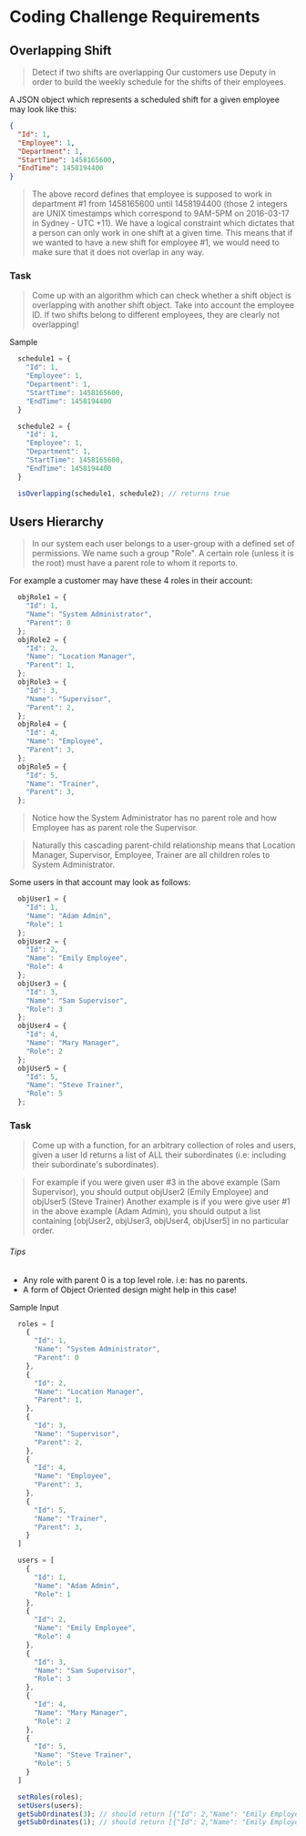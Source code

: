 # Coding Challenge Requirements

## Overlapping Shift
> Detect if two shifts are overlapping
Our customers use Deputy in order to build the weekly schedule for the shifts of their employees.

A JSON object which represents a scheduled shift for a given employee may look like this:
```json
{
  "Id": 1,
  "Employee": 1,
  "Department": 1,
  "StartTime": 1458165600,
  "EndTime": 1458194400
}
```

> The above record defines that employee is supposed to work in department #1 from 1458165600 until 1458194400
(those 2 integers are UNIX timestamps which correspond to 9AM-5PM on 2016-03-17 in Sydney - UTC +11).
We have a logical constraint which dictates that a person can only work in one shift at a given time.
This means that if we wanted to have a new shift for employee #1, we would need to make sure that it does not overlap in any way.

### Task
> Come up with an algorithm which can check whether a shift object is overlapping with another shift object.
Take into account the employee ID. If two shifts belong to different employees, they are clearly not overlapping!

Sample
```js
  schedule1 = {
    "Id": 1,
    "Employee": 1,
    "Department": 1,
    "StartTime": 1458165600,
    "EndTime": 1458194400
  }

  schedule2 = {
    "Id": 1,
    "Employee": 1,
    "Department": 1,
    "StartTime": 1458165600,
    "EndTime": 1458194400
  }

  isOverlapping(schedule1, schedule2); // returns true
```


## Users Hierarchy

> In our system each user belongs to a user-group with a defined set of permissions.
We name such a group "Role". A certain role (unless it is the root) must have a parent role to whom it reports to.

For example a customer may have these 4 roles in their account:
```js
  objRole1 = {
    "Id": 1,
    "Name": "System Administrator",
    "Parent": 0
  };
  objRole2 = {
    "Id": 2,
    "Name": "Location Manager",
    "Parent": 1,
  };
  objRole3 = {
    "Id": 3,
    "Name": "Supervisor",
    "Parent": 2,
  };
  objRole4 = {
    "Id": 4,
    "Name": "Employee",
    "Parent": 3,
  };
  objRole5 = {
    "Id": 5,
    "Name": "Trainer",
    "Parent": 3,
  };
```

> Notice how the System Administrator has no parent role and how Employee has as parent role the Supervisor.

> Naturally this cascading parent-child relationship means that Location Manager, Supervisor, Employee, Trainer are all children roles to System Administrator.

Some users in that account may look as follows:
```js
  objUser1 = {
    "Id": 1,
    "Name": "Adam Admin",
    "Role": 1
  };
  objUser2 = {
    "Id": 2,
    "Name": "Emily Employee",
    "Role": 4
  };
  objUser3 = {
    "Id": 3,
    "Name": "Sam Supervisor",
    "Role": 3
  };
  objUser4 = {
    "Id": 4,
    "Name": "Mary Manager",
    "Role": 2
  };
  objUser5 = {
    "Id": 5,
    "Name": "Steve Trainer",
    "Role": 5
  };
```

### Task
> Come up with a function, for an arbitrary collection of roles and users, given a user Id returns a list of ALL their subordinates (i.e: including their
subordinate's subordinates).

> For example if you were given user #3 in the above example (Sam Supervisor), you should output objUser2 (Emily Employee)
and objUser5 (Steve Trainer)
Another example is if you were give user #1 in the above example (Adam Admin), you should output a list containing [objUser2,
objUser3, objUser4, objUser5] in no particular order.

###### Tips
- Any role with parent 0 is a top level role. i.e: has no parents.
- A form of Object Oriented design might help in this case!

Sample Input
```js
  roles = [
    {
      "Id": 1,
      "Name": "System Administrator",
      "Parent": 0
    },
    {
      "Id": 2,
      "Name": "Location Manager",
      "Parent": 1,
    },
    {
      "Id": 3,
      "Name": "Supervisor",
      "Parent": 2,
    },
    {
      "Id": 4,
      "Name": "Employee",
      "Parent": 3,
    },
    {
      "Id": 5,
      "Name": "Trainer",
      "Parent": 3,
    }
  ]

  users = [
    {
      "Id": 1,
      "Name": "Adam Admin",
      "Role": 1
    },
    {
      "Id": 2,
      "Name": "Emily Employee",
      "Role": 4
    },
    {
      "Id": 3,
      "Name": "Sam Supervisor",
      "Role": 3
    },
    {
      "Id": 4,
      "Name": "Mary Manager",
      "Role": 2
    },
    {
      "Id": 5,
      "Name": "Steve Trainer",
      "Role": 5
    }
  ]

  setRoles(roles);
  setUsers(users);
  getSubOrdinates(3); // should return [{"Id": 2,"Name": "Emily Employee","Role": 4}, {"Id": 5, "Name": "Steve Trainer","Role": 5}]
  getSubOrdinates(1); // should return [{"Id": 2,"Name": "Emily Employee","Role": 4}, {"Id": 3,"Name": "Sam Supervisor","Role": 3}, {"Id": 4,"Name": "Mary Manager","Role": 2}, {"Id": 5, "Name": "Steve Trainer","Role": 5}]
```
